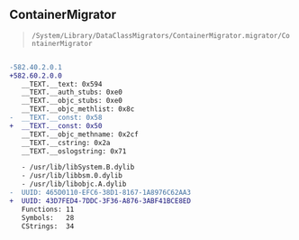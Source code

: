 ## ContainerMigrator

> `/System/Library/DataClassMigrators/ContainerMigrator.migrator/ContainerMigrator`

```diff

-582.40.2.0.1
+582.60.2.0.0
   __TEXT.__text: 0x594
   __TEXT.__auth_stubs: 0xe0
   __TEXT.__objc_stubs: 0xe0
   __TEXT.__objc_methlist: 0x8c
-  __TEXT.__const: 0x58
+  __TEXT.__const: 0x50
   __TEXT.__objc_methname: 0x2cf
   __TEXT.__cstring: 0x2a
   __TEXT.__oslogstring: 0x71

   - /usr/lib/libSystem.B.dylib
   - /usr/lib/libbsm.0.dylib
   - /usr/lib/libobjc.A.dylib
-  UUID: 465D0110-EFC6-38D1-8167-1A8976C62AA3
+  UUID: 43D7FED4-7DDC-3F36-A876-3ABF41BCE8ED
   Functions: 11
   Symbols:   28
   CStrings:  34

```
